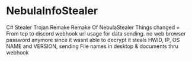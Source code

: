 # NebulaInfoStealer
C# Stealer Trojan Remake
Remake Of NebulaStealer
Things changed = From tcp to discord webhook url usage for data sending.
                no web browser password anymore since it wasnt able to decrypt it steals HWID, IP, OS NAME and VERSION, sending File names in desktop & documents thru webhook
